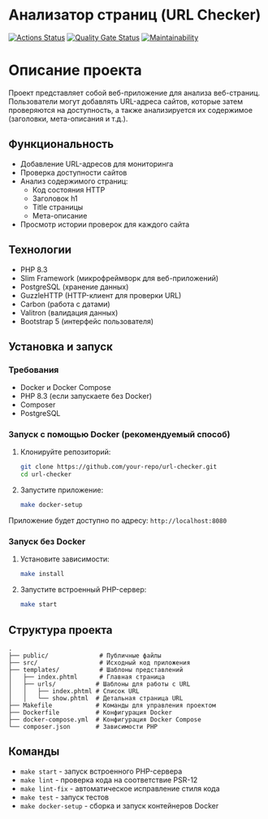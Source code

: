 # Анализатор страниц (URL Checker)

[![Actions Status](https://github.com/EugeneWinter/php-project-9/actions/workflows/hexlet-check.yml/badge.svg)](https://github.com/EugeneWinter/php-project-9/actions)
[![Quality Gate Status](https://sonarcloud.io/api/project_badges/measure?project=EugeneWinter_php-project-9&metric=alert_status)](https://sonarcloud.io/summary/new_code?id=EugeneWinter_php-project-9)
[![Maintainability](https://sonarcloud.io/api/project_badges/measure?project=EugeneWinter_php-project-9&metric=sqale_rating)](https://sonarcloud.io/summary/new_code?id=EugeneWinter_php-project-9)

# Описание проекта

Проект представляет собой веб-приложение для анализа веб-страниц. Пользователи могут добавлять URL-адреса сайтов, которые затем проверяются на доступность, а также анализируется их содержимое (заголовки, мета-описания и т.д.).

## Функциональность

- Добавление URL-адресов для мониторинга
- Проверка доступности сайтов
- Анализ содержимого страниц:
  - Код состояния HTTP
  - Заголовок h1
  - Title страницы
  - Мета-описание
- Просмотр истории проверок для каждого сайта

## Технологии

- PHP 8.3
- Slim Framework (микрофреймворк для веб-приложений)
- PostgreSQL (хранение данных)
- GuzzleHTTP (HTTP-клиент для проверки URL)
- Carbon (работа с датами)
- Valitron (валидация данных)
- Bootstrap 5 (интерфейс пользователя)

## Установка и запуск

### Требования

- Docker и Docker Compose
- PHP 8.3 (если запускаете без Docker)
- Composer
- PostgreSQL

### Запуск с помощью Docker (рекомендуемый способ)

1. Клонируйте репозиторий:
   ```bash
   git clone https://github.com/your-repo/url-checker.git
   cd url-checker
   ```

2. Запустите приложение:
   ```bash
   make docker-setup
   ```

Приложение будет доступно по адресу: `http://localhost:8080`

### Запуск без Docker

1. Установите зависимости:
   ```bash
   make install
   ```

2. Запустите встроенный PHP-сервер:
   ```bash
   make start
   ```

## Структура проекта

```
.
├── public/              # Публичные файлы
├── src/                 # Исходный код приложения
├── templates/           # Шаблоны представлений
│   ├── index.phtml      # Главная страница
│   ├── urls/           # Шаблоны для работы с URL
│   │   ├── index.phtml # Список URL
│   │   └── show.phtml  # Детальная страница URL
├── Makefile            # Команды для управления проектом
├── Dockerfile          # Конфигурация Docker
├── docker-compose.yml  # Конфигурация Docker Compose
└── composer.json       # Зависимости PHP
```

## Команды

- `make start` - запуск встроенного PHP-сервера
- `make lint` - проверка кода на соответствие PSR-12
- `make lint-fix` - автоматическое исправление стиля кода
- `make test` - запуск тестов
- `make docker-setup` - сборка и запуск контейнеров Docker
